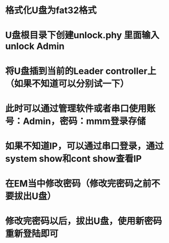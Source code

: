 # 格式化U盘为fat32格式
# U盘根目录下创建unlock.phy    里面输入unlock Admin
# 将U盘插到当前的Leader controller上（如果不知道可以分别试一下）
# 此时可以通过管理软件或者串口使用账号：Admin，密码：mmm登录存储
# 如果不知道IP，可以通过串口登录，通过system show和cont show查看IP
# 在EM当中修改密码（修改完密码之前不要拔出U盘）
# 修改完密码以后，拔出U盘，使用新密码重新登陆即可